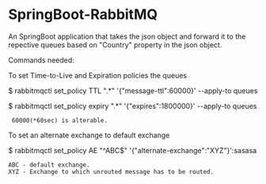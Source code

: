 # SpringBoot-RabbitMQ

  An SpringBoot application that takes the json object and forward it to the repective queues based on "Country" property in the json object.


  Commands needed:

  To set Time-to-Live and Expiration policies the queues

  $ rabbitmqctl set_policy TTL ".*" '{"message-ttl":60000}' --apply-to queues

  $ rabbitmqctl set_policy expiry ".*" '{"expires":1800000}' --apply-to queues
    
     60000(*60sec) is alterable.
 
  To set an alternate exchange to default exchange

  $ rabbitmqctl set_policy AE "^ABC$" '{"alternate-exchange":"XYZ"}':sasasa

    ABC - default exchange. 
    XYZ - Exchange to which unrouted message has to be routed.


